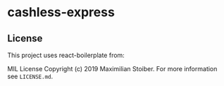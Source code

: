 # cashless-express

## License

This project uses react-boilerplate from:

MIL License Copyright (c) 2019 Maximilian Stoiber. For more information see `LICENSE.md`.
